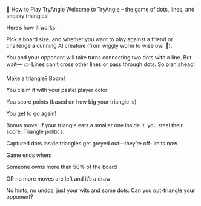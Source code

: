 🧩 How to Play TryAngle
Welcome to TryAngle – the game of dots, lines, and sneaky triangles!

Here’s how it works:

Pick a board size, and whether you want to play against a friend or challenge a cunning AI creature (from wiggly worm to
wise owl 🦉).

You and your opponent will take turns connecting two dots with a line. But wait—
👉 Lines can’t cross other lines or pass through dots. So plan ahead!

Make a triangle? Boom!

You claim it with your pastel player color

You score points (based on how big your triangle is)

You get to go again!

Bonus move: If your triangle eats a smaller one inside it, you steal their score. Triangle politics.

Captured dots inside triangles get greyed out—they’re off-limits now.

Game ends when:

Someone owns more than 50% of the board

OR no more moves are left and it’s a draw

No hints, no undos, just your wits and some dots.
Can you out-triangle your opponent?
